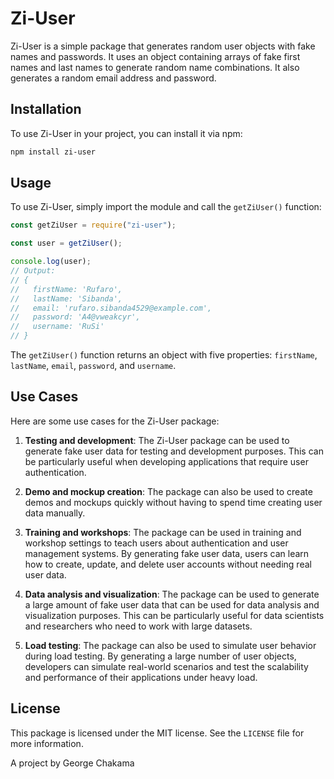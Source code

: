 # Zi-User

Zi-User is a simple package that generates random user objects with fake names and passwords. It uses an object containing arrays of fake first names and last names to generate random name combinations. It also generates a random email address and password.

## Installation

To use Zi-User in your project, you can install it via npm:

```bash
npm install zi-user
```

## Usage

To use Zi-User, simply import the module and call the `getZiUser()` function:

```javascript
const getZiUser = require("zi-user");

const user = getZiUser();

console.log(user);
// Output:
// {
//   firstName: 'Rufaro',
//   lastName: 'Sibanda',
//   email: 'rufaro.sibanda4529@example.com',
//   password: 'A4@vweakcyr',
//   username: 'RuSi'
// }
```

The `getZiUser()` function returns an object with five properties: `firstName`, `lastName`, `email`, `password`, and `username`.

## Use Cases

Here are some use cases for the Zi-User package:

1. **Testing and development**: The Zi-User package can be used to generate fake user data for testing and development purposes. This can be particularly useful when developing applications that require user authentication.

2. **Demo and mockup creation**: The package can also be used to create demos and mockups quickly without having to spend time creating user data manually.

3. **Training and workshops**: The package can be used in training and workshop settings to teach users about authentication and user management systems. By generating fake user data, users can learn how to create, update, and delete user accounts without needing real user data.

4. **Data analysis and visualization**: The package can be used to generate a large amount of fake user data that can be used for data analysis and visualization purposes. This can be particularly useful for data scientists and researchers who need to work with large datasets.

5. **Load testing**: The package can also be used to simulate user behavior during load testing. By generating a large number of user objects, developers can simulate real-world scenarios and test the scalability and performance of their applications under heavy load.

## License

This package is licensed under the MIT license. See the `LICENSE` file for more information.

A project by George Chakama